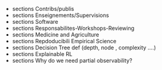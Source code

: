 - sections Contribs/publis
- sections Enseignements/Supervisions
- sections Software
- sections Responsabilites-Workshops-Reviewing
- sections Medicine and Agriculture
- sections Repdoducibili Empirical Science
- sections Decision Tree def (depth, node , complexity ....)
- sections Explainable RL
- sections Why do we need partial observability?
